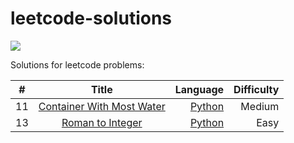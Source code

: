 # leetcode-solutions
![](https://img.shields.io/badge/Language-Python-blue)

Solutions for leetcode problems:

|#   |Title     |Language |Difficulty|      
|--- |:--------:| -------:|-:|
|11  | [ Container With Most Water](https://leetcode.com/problems/container-with-most-water/)| [Python](python/11-container-with-most-water.py)| Medium|
|13  |[Roman to Integer](https://leetcode.com/problems/roman-to-integer/)|[Python](13-roman-to-integer.py)|Easy|
